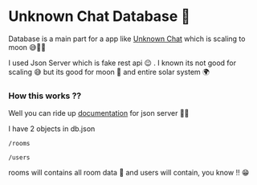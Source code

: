 # Unknown Chat Database 📂

Database is a main part for a app like <a href="https://unknown-chat.netlify.app/">Unknown Chat</a> which is scaling to moon 😅🚀🌙 

I used Json Server which is fake rest api 😉 . I known its not good for scaling 😅 but its good for moon 🌙 and entire solar system 🌍 



### How this works ?? 

Well you can ride up <a href="https://www.npmjs.com/package/json-server">documentation</a> for json server 🚴‍♂️ 



I have 2 objects in db.json

`/rooms`

`/users`



rooms will contains all room data 🚪 and users will contain,  you know !! 😁 